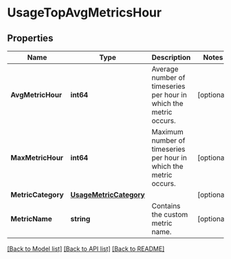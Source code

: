 # UsageTopAvgMetricsHour

## Properties

Name | Type | Description | Notes
------------ | ------------- | ------------- | -------------
**AvgMetricHour** | **int64** | Average number of timeseries per hour in which the metric occurs. | [optional] 
**MaxMetricHour** | **int64** | Maximum number of timeseries per hour in which the metric occurs. | [optional] 
**MetricCategory** | [**UsageMetricCategory**](UsageMetricCategory.md) |  | [optional] 
**MetricName** | **string** | Contains the custom metric name. | [optional] 

[[Back to Model list]](../README.md#documentation-for-models) [[Back to API list]](../README.md#documentation-for-api-endpoints) [[Back to README]](../README.md)


